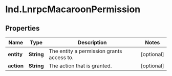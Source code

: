 # lnd.LnrpcMacaroonPermission

## Properties

Name | Type | Description | Notes
------------ | ------------- | ------------- | -------------
**entity** | **String** | The entity a permission grants access to. | [optional] 
**action** | **String** | The action that is granted. | [optional] 


